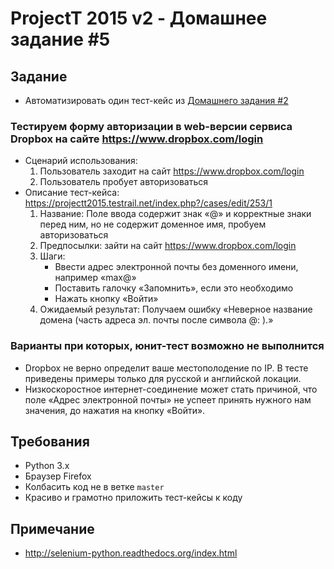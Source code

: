 # ProjectT 2015 v2 - Домашнее задание #5
## Задание
- Автоматизировать один тест-кейс из [Домашнего задания #2](https://github.com/2gisprojectT/lesson_2_homework)

### Тестируем форму авторизации в web-версии сервиса Dropbox на сайте https://www.dropbox.com/login
- Сценарий использования:
    1. Пользователь заходит на сайт https://www.dropbox.com/login
    2. Пользователь пробует авторизоваться
- Описание тест-кейса: https://projectt2015.testrail.net/index.php?/cases/edit/253/1
    1. Название: Поле ввода содержит знак «@» и корректные знаки перед ним, но не содержит доменное имя, пробуем авторизоваться
    2. Предпосылки: зайти на сайт https://www.dropbox.com/login
    3. Шаги:
        - Ввести адрес электронной почты без доменного имени, например «max@»
        - Поставить галочку «Запомнить», если это необходимо
        - Нажать кнопку «Войти»
    4. Ожидаемый результат: Получаем ошибку «Неверное название домена (часть адреса эл. почты после символа @: ).»

### Варианты при которых, юнит-тест возможно не выполнится
- Dropbox не верно определит ваше местополодение по IP. В тесте приведены примеры только для русской и английской локации.
- Низкоскоростное интернет-соединение может стать причиной, что поле «Адрес электронной почты» не успеет принять нужного
 нам значения, до нажатия на кнопку «Войти».

## Требования
- Python 3.x
- Браузер Firefox
- Колбасить код не в ветке `master`
- Красиво и грамотно приложить тест-кейсы к коду

## Примечание
- http://selenium-python.readthedocs.org/index.html
